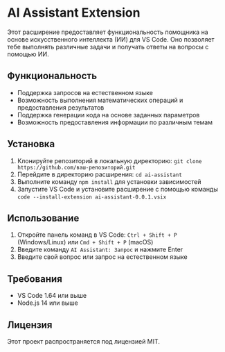 # AI Assistant Extension

Этот расширение предоставляет функциональность помощника на основе искусственного интеллекта (ИИ) для VS Code. Оно позволяет тебе выполнять различные задачи и получать ответы на вопросы с помощью ИИ.

## Функциональность

* Поддержка запросов на естественном языке
* Возможность выполнения математических операций и предоставления результатов
* Поддержка генерации кода на основе заданных параметров
* Возможность предоставления информации по различным темам

## Установка

1. Клонируйте репозиторий в локальную директорию: `git clone https://github.com/ваш-репозиторий.git`
2. Перейдите в директорию расширения: `cd ai-assistant`
3. Выполните команду `npm install` для установки зависимостей
4. Запустите VS Code и установите расширение с помощью команды `code --install-extension ai-assistant-0.0.1.vsix`

## Использование

1. Откройте панель команд в VS Code: `Ctrl + Shift + P` (Windows/Linux) или `Cmd + Shift + P` (macOS)
2. Введите команду `AI Assistant: Запрос` и нажмите Enter
3. Введите свой вопрос или запрос на естественном языке

## Требования

* VS Code 1.64 или выше
* Node.js 14 или выше

## Лицензия

Этот проект распространяется под лицензией MIT.
